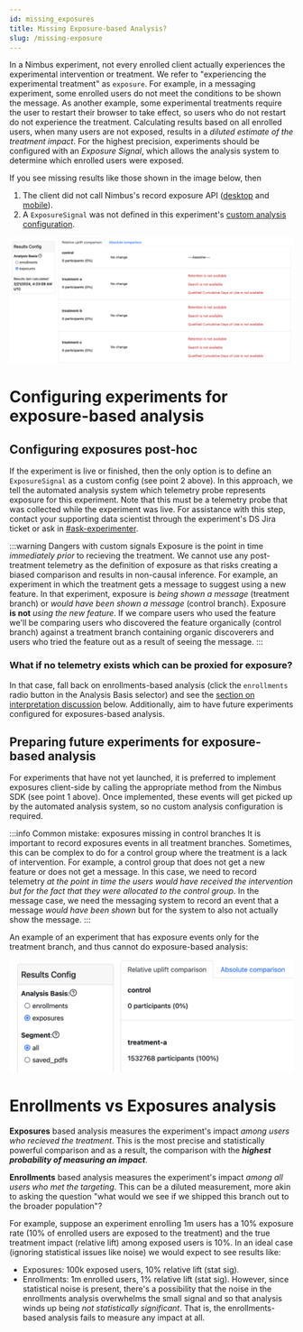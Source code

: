 ```yaml
---
id: missing_exposures
title: Missing Exposure-based Analysis?
slug: /missing-exposure
---
```


In a Nimbus experiment, not every enrolled client actually experiences the experimental intervention or treatment. We refer to "experiencing the experimental treatment" as `exposure`. For example, in a messaging experiment, some enrolled users do not meet the conditions to be shown the message. As another example, some experimental treatments require the user to restart their browser to take effect, so users who do not restart do not experience the treatment. Calculating results based on all enrolled users, when many users are not exposed, results in a _diluted estimate of the treatment impact_. For the highest precision, experiments should be configured with an _Exposure Signal_, which allows the analysis system to determine which enrolled users were exposed.

If you see missing results like those shown in the image below, then

1. The client did not call Nimbus's record exposure API ([desktop](../../getting-started/engineers/desktop-feature-api.mdx#recordexposureevent) and [mobile](../../deep-dives/specifications/fml/fml-spec.mdx#recording-exposure)).
2. A `ExposureSignal` was not defined in this experiment's [custom analysis configuration](../jetstream/configuration.md#defining-exposure-signals).

![An image of the Nimbus UI showing results when exposures are missing. The results show zero clients enrolled and that the system is unable to calculate results](../../../static/img/deep-dives/missing_exposures_analysis.png)

# Configuring experiments for exposure-based analysis

## Configuring exposures post-hoc

If the experiment is live or finished, then the only option is to define an `ExposureSignal` as a custom config (see point 2 above). In this approach, we tell the automated analysis system which telemetry probe represents exposure for this experiment. Note that this must be a telemetry probe that was collected while the experiment was live. For assistance with this step, contact your supporting data scientist through the experiment's DS Jira ticket or ask in [#ask-experimenter](https://mozilla.slack.com/archives/CF94YGE03).

:::warning Dangers with custom signals
Exposure is the point in time _immediately prior_ to recieving the treatment. We cannot use any post-treatment telemetry as the definition of exposure as that risks creating a biased comparison and results in non-causal inference. For example, an experiment in which the treatment gets a message to suggest using a new feature. In that experiment, exposure is _being shown a message_ (treatment branch) or _would have been shown a message_ (control branch). Exposure **is not** _using the new feature_. If we compare users who used the feature we'll be comparing users who discovered the feature organically (control branch) against a treatment branch containing organic discoverers and users who tried the feature out as a result of seeing the message.
:::

### What if no telemetry exists which can be proxied for exposure?

In that case, fall back on enrollments-based analysis (click the `enrollments` radio button in the Analysis Basis selector) and see the [section on interpretation discussion](#enrollments-vs-exposures-analysis) below. Additionally, aim to have future experiments configured for exposures-based analysis.

## Preparing future experiments for exposure-based analysis

For experiments that have not yet launched, it is preferred to implement exposures client-side by calling the appropriate method from the Nimbus SDK (see point 1 above). Once implemented, these events will get picked up by the automated analysis system, so no custom analysis configuration is required.

:::info Common mistake: exposures missing in control branches
It is important to record exposures events in all treatment branches. Sometimes, this can be complex to do for a control group where the treatment is a lack of intervention. For example, a control group that does not get a new feature or does not get a message. In this case, we need to record telemetry _at the point in time the users would have received the intervention but for the fact that they were allocated to the control group_. In the message case, we need the messaging system to record an event that a message _would have been shown_ but for the system to also not actually show the message.
:::

An example of an experiment that has exposure events only for the treatment branch, and thus cannot do exposure-based analysis:

![Missing exposures in the control branch](../../../static/img/deep-dives/missing_exposures_control_branch.png)

# Enrollments vs Exposures analysis

**Exposures** based analysis measures the experiment's impact _among users who recieved the treatment_. This is the most precise and statistically powerful comparison and as a result, the comparison with the _**highest probability of measuring an impact**_.

**Enrollments** based analysis measures the experiment's impact _among all users who met the targeting_. This can be a diluted measurement, more akin to asking the question "what would we see if we shipped this branch out to the broader population"?

For example, suppose an experiment enrolling 1m users has a 10% exposure rate (10% of enrolled users are exposed to the treatment) and the true treatment impact (relative lift) among exposed users is 10%. In an ideal case (ignoring statistical issues like noise) we would expect to see results like:

- Exposures: 100k exposed users, 10% relative lift (stat sig).
- Enrollments: 1m enrolled users, 1% relative lift (stat sig).
  However, since statistical noise is present, there's a possibility that the noise in the enrollments analysis overwhelms the small signal and so that analysis winds up being _not statistically significant_. That is, the enrollments-based analysis fails to measure any impact at all.
